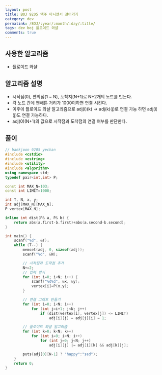 ```yaml
---
layout: post
title: BOJ 9205 맥주 마시면서 걸어가기
category: dev
permalink: /BOJ/:year/:month/:day/:title/
tags: dev boj 플로이드 와샬
comments: true
---
```

## 사용한 알고리즘
- 플로이드 와샬

## 알고리즘 설명
- 시작점(0), 편의점(1 ~ N), 도착지(N+1)로 N+2개의 노드를 만든다.
- 각 노드 간에 맨해튼 거리가 1000이하면 연결 시킨다.
- 이후에 플로이드 와샬 알고리즘으로 adj(i)(k) -> adj(k)(j)로 연결 가능 하면 adj(i)(j)도 연결 가능하다.
- adj(0)(N+1)의 값으로 시작점과 도착점의 연결 여부를 판단한다.

## 풀이
```c++
// baekjoon 9205 yechan
#include <cstdio>
#include <cstring>
#include <utility>
#include <algorithm>
using namespace std;
typedef pair<int,int> P;

const int MAX_N=103;
const int LIMIT=1000;

int T, N, x, y;
int adj[MAX_N][MAX_N];
P vertex[MAX_N];

inline int dist(P& a, P& b) {
	return abs(a.first-b.first)+abs(a.second-b.second);
}

int main() {
	scanf("%d", &T);
	while (T--) {
		memset(adj, 0, sizeof(adj));
		scanf("%d", &N);

		// 시작점과 도착점 추가
		N+=2;
		// 입력 받기
		for (int i=0; i<N; i++) {
			scanf("%d%d", &x, &y);
			vertex[i]=P(x,y);
		}

		// 연결 그래프 만들기
		for (int i=0; i<N; i++)
			for (int j=i+1; j<N; j++)
				if (dist(vertex[i], vertex[j]) <= LIMIT)
					adj[i][j] = adj[j][i] = 1;

		// 플로이드 와샬 알고리즘
		for (int k=0; k<N; k++)
			for (int i=0; i<N; i++)
				for (int j=0; j<N; j++)
					adj[i][j] |= adj[i][k] && adj[k][j];

		puts(adj[0][N-1] ? "happy":"sad");
	}
	return 0;
}
```
